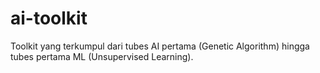 # ai-toolkit

Toolkit yang terkumpul dari tubes AI pertama (Genetic Algorithm) hingga tubes pertama ML (Unsupervised Learning).
